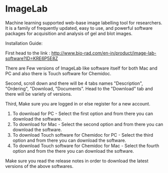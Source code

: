 # ImageLab
Machine learning supported web-base image labelling tool for researchers. 
It is a family of frequently updated, easy to use, and powerful software packages for acquisition and analysis of gel and blot images. 

Installation Guide: 

First head to the link : http://www.bio-rad.com/en-in/product/image-lab-software?ID=KRE6P5E8Z

There are Few versions of ImageLab like software itself for both Mac and PC and also there is Touch software for Chemidoc.

Second, scroll down and there will be 4 tabs names "Description", "Ordering", "Download, "Documents". Head to the "Download" tab and there will be variety of versions.

Third, Make sure you are logged in or else register for a new account.

1) To download for PC - Select the first option and from there you can download the software.
2) To download for Mac - Select the second option and from there you can download the software.
3) To download Touch software for Chemidoc for PC - Select the third option and from there you can download the software.
4) To download Touch software for Chemidoc for Mac - Select the fourth option and from the there you can download the software.

Make sure you read the release notes in order to download the latest versions of the above softwares.
